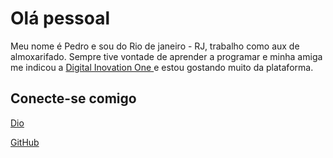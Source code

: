 # Olá pessoal

Meu nome é Pedro e sou do Rio de janeiro - RJ, trabalho como aux de almoxarifado.
Sempre tive vontade de aprender a programar e minha amiga me indicou a [Digital Inovation One ](https://www.dio.me/) e estou gostando muito da plataforma.

## Conecte-se comigo 
[Dio](https://web.dio.me/users/pedro_soaresvp) 

[GitHub](https://github.com/PLpedrow)